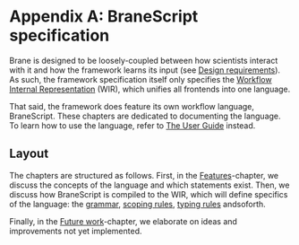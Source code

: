 # Appendix A: BraneScript specification
Brane is designed to be loosely-coupled between how scientists interact with it and how the framework learns its input (see [Design requirements](../../../requirements/introduction.md)). As such, the framework specification itself only specifies the [Workflow Internal Representation](TODO) (WIR), which unifies all frontends into one language.

That said, the framework does feature its own workflow language, BraneScript. These chapters are dedicated to documenting the language. To learn how to use the language, refer to [The User Guide](https://wiki.enablingpersonalizedinterventions.nl/user-guide/branescript/introduction.html) instead.


## Layout
The chapters are structured as follows. First, in the [Features](./features.md)-chapter, we discuss the concepts of the language and which statements exist. Then, we discuss how BraneScript is compiled to the WIR, which will define specifics of the language: the [grammar](./syntax.md), [scoping rules](TODO), [typing rules](TODO) andsoforth.

Finally, in the [Future work](./future.md)-chapter, we elaborate on ideas and improvements not yet implemented.
